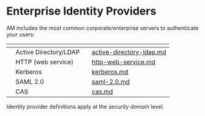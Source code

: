 # Enterprise Identity Providers

AM includes the most common corporate/enterprise servers to authenticate your users:

<table data-view="cards"><thead><tr><th></th><th></th><th></th><th data-hidden data-card-target data-type="content-ref"></th></tr></thead><tbody><tr><td></td><td>Active Directory/LDAP</td><td></td><td><a href="active-directory-ldap.md">active-directory-ldap.md</a></td></tr><tr><td></td><td>HTTP (web service)</td><td></td><td><a href="http-web-service.md">http-web-service.md</a></td></tr><tr><td></td><td>Kerberos</td><td></td><td><a href="kerberos.md">kerberos.md</a></td></tr><tr><td></td><td>SAML 2.0</td><td></td><td><a href="saml-2.0.md">saml-2.0.md</a></td></tr><tr><td></td><td>CAS</td><td></td><td><a href="cas.md">cas.md</a></td></tr></tbody></table>

Identity provider definitions apply at the _security domain_ level.
